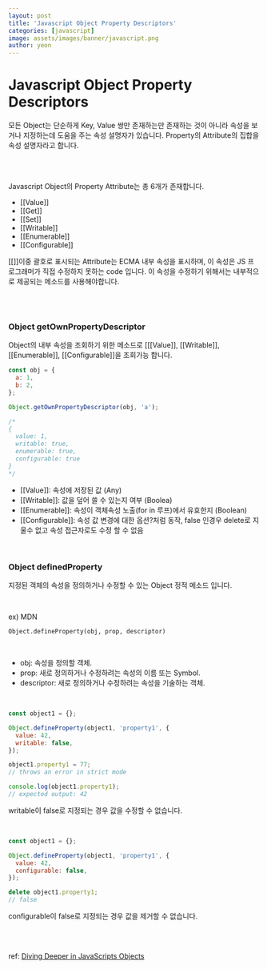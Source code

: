 ```yaml
---
layout: post
title: 'Javascript Object Property Descriptors'
categories: [javascript]
image: assets/images/banner/javascript.png
author: yeon
---
```


# Javascript Object Property Descriptors

모든 Object는 단순하게 Key, Value 쌍만 존재하는만 존재하는 것이 아니라 속성을 보거나 지정하는데 도움을 주는 속성 설명자가 있습니다. Property의 Attribute의 집합을 속성 설명자라고 합니다.

<br><br>

Javascript Object의 Property Attribute는 총 6개가 존재합니다.

- [[Value]]
- [[Get]]
- [[Set]]
- [[Writable]]
- [[Enumerable]]
- [[Configurable]]

[[]]이중 괄호로 표시되는 Attribute는 ECMA 내부 속성을 표시하며, 이 속성은 JS 프로그래머가 직접 수정하지 못하는 code 입니다. 이 속성을 수정하기 위해서는 내부적으로 제공되는 메소드를 사용해야합니다.

<br><br>

### Object getOwnPropertyDescriptor

Object의 내부 속성을 조회하기 위한 메소드로 [[[Value]], [[Writable]], [[Enumerable]], [[Configurable]]을 조회가능 합니다.

```javascript
const obj = {
  a: 1,
  b: 2,
};

Object.getOwnPropertyDescriptor(obj, 'a');

/*
{
  value: 1,
  writable: true,
  enumerable: true,
  configurable: true
}
*/
```

- [[Value]]: 속성에 저장된 값 (Any)
- [[Writable]]: 값을 덮어 쓸 수 있는지 여부 (Boolea)
- [[Enumerable]]: 속성이 객체속성 노출(for in 루프)에서 유효한지 (Boolean)
- [[Configurable]]: 속성 값 변경에 대한 옵션?처럼 동작, false 인경우 delete로 지울수 없고 속성 접근자로도 수정 할 수 없음

<br>

### Object definedProperty

지정된 객체의 속성을 정의하거나 수정할 수 있는 Object 정적 메소드 입니다. <br>

<br>

ex) MDN

```
Object.defineProperty(obj, prop, descriptor)
```

<br>

- obj: 속성을 정의할 객체.
- prop: 새로 정의하거나 수정하려는 속성의 이름 또는 Symbol.
- descriptor: 새로 정의하거나 수정하려는 속성을 기술하는 객체.

<br>

```javascript
const object1 = {};

Object.defineProperty(object1, 'property1', {
  value: 42,
  writable: false,
});

object1.property1 = 77;
// throws an error in strict mode

console.log(object1.property1);
// expected output: 42
```

writable이 false로 지정되는 경우 값을 수정할 수 없습니다. <br>

<br>

```javascript
const object1 = {};

Object.defineProperty(object1, 'property1', {
  value: 42,
  configurable: false,
});

delete object1.property1;
// false
```

configurable이 false로 지정되는 경우 값을 제거할 수 없습니다. <br>

<br><br>

ref: [Diving Deeper in JavaScripts Objects](https://blog.bitsrc.io/diving-deeper-in-javascripts-objects-318b1e13dc12)

<br><br><br>